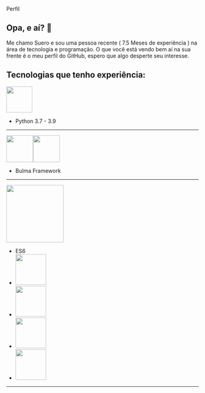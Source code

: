 Perfil



## Opa, e aí? 👋

Me chamo Suero e sou uma pessoa recente ( 7.5 Meses de experiência ) na área de tecnologia e programação.
O que você está vendo bem aí na sua frente é o meu perfil do GitHub, espero que algo desperte seu interesse.


## Tecnologias que tenho experiência:
<img src="https://raw.githubusercontent.com/yurijserrano/Github-Profile-Readme-Logos/f994c418a134b58c4aec11152f6a4a33fa89da26/programming%20languages/python.svg" width="68">

<ul>
<li>Python 3.7 - 3.9</li>
</ul>
<hr/>

<span><img src="https://raw.githubusercontent.com/yurijserrano/Github-Profile-Readme-Logos/f994c418a134b58c4aec11152f6a4a33fa89da26/others/html.svg" width="70"><img src="https://raw.githubusercontent.com/yurijserrano/Github-Profile-Readme-Logos/f994c418a134b58c4aec11152f6a4a33fa89da26/others/css.svg" width="70"></span>

<ul>
<li>Bulma Framework</li>
</ul>
<hr/>
<img src="https://img.shields.io/badge/javascript-%23323330.svg?style=for-the-badge&logo=javascript&logoColor=%23F7DF1E" width="150">
<ul>
<li>ES6</li>
<li><img src="https://img.shields.io/badge/MongoDB-%234ea94b.svg?style=for-the-badge&logo=mongodb&logoColor=white" width="80"></li>
<li><img src="https://img.shields.io/badge/express.js-%23404d59.svg?style=for-the-badge&logo=express&logoColor=%2361DAFB" width="80"></li>
<li><img src="https://img.shields.io/badge/react-%2320232a.svg?style=for-the-badge&logo=react&logoColor=%2361DAFB" width="80"></li>
<li><img src="https://img.shields.io/badge/node.js-6DA55F?style=for-the-badge&logo=node.js&logoColor=white" width="80"></li>
</ul>
<hr/>
